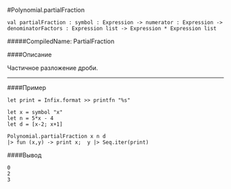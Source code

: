 #Polynomial.partialFraction

	val partialFraction : symbol : Expression -> numerator : Expression -> denominatorFactors : Expression list -> Expression * Expression list


#####CompiledName: PartialFraction


####Описание

Частичное разложение дроби.

----------

####Пример
    
    let print = Infix.format >> printfn "%s"
    
    let x = symbol "x"
    let n = 5*x - 4
    let d = [x-2; x+1]
    
    Polynomial.partialFraction x n d
    |> fun (x,y) -> print x;  y |> Seq.iter(print)
    
####Вывод
    
    0
    2
    3
    
        
    



